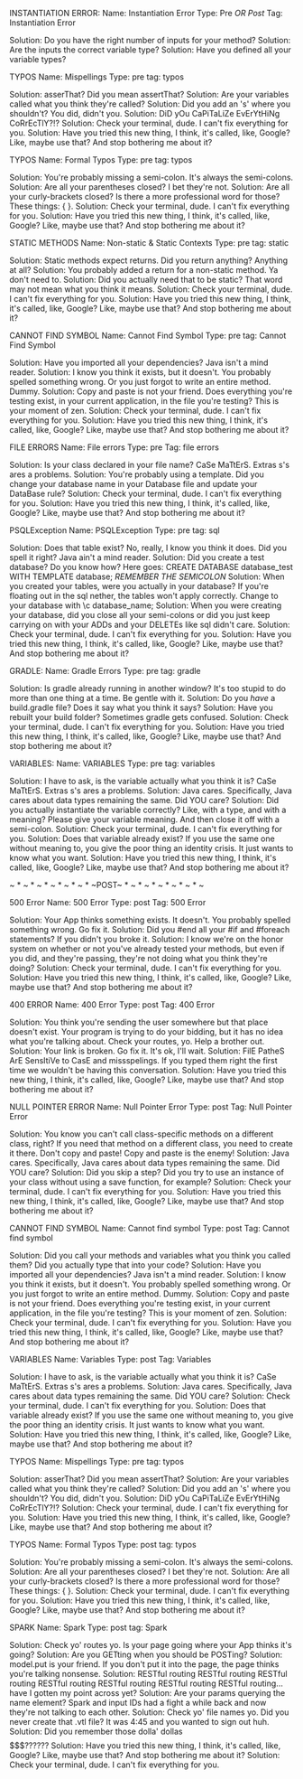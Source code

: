 INSTANTIATION ERROR:
  Name: Instantiation Error
  Type: Pre *OR Post*
  Tag: Instantiation Error

  Solution: Do you have the right number of inputs for your method?
  Solution: Are the inputs the correct variable type?
  Solution: Have you defined all your variable types?

TYPOS
  Name: Mispellings
  Type: pre
  tag: typos

  Solution: asserThat? Did you mean assertThat?
  Solution: Are your variables called what you think they're called?
  Solution: Did you add an 's' where you shouldn't? You did, didn't you.
  Solution: DiD yOu CaPiTaLiZe EvErYtHiNg CoRrEcTlY?!?
  Solution: Check your terminal, dude. I can't fix everything for you.
  Solution: Have you tried this new thing, I think, it's called, like, Google? Like, maybe use that? And stop bothering me about it?

TYPOS
  Name: Formal Typos
  Type: pre
  tag: typos

  Solution: You're probably missing a semi-colon. It's always the semi-colons.
  Solution: Are all your parentheses closed? I bet they're not.
  Solution: Are all your curly-brackets closed? Is there a more professional word for those? These things: { }.
  Solution: Check your terminal, dude. I can't fix everything for you.
  Solution: Have you tried this new thing, I think, it's called, like, Google? Like, maybe use that? And stop bothering me about it?

STATIC METHODS
  Name: Non-static & Static Contexts
  Type: pre
  tag: static

  Solution: Static methods expect returns. Did you return anything? Anything at all?
  Solution: You probably added a return for a non-static method. Ya don't need to.
  Solution: Did you actually need that to be static? That word may not mean what you think it means.
  Solution: Check your terminal, dude. I can't fix everything for you.
  Solution: Have you tried this new thing, I think, it's called, like, Google? Like, maybe use that? And stop bothering me about it?

CANNOT FIND SYMBOL
  Name: Cannot Find Symbol
  Type: pre
  tag: Cannot Find Symbol

  Solution: Have you imported all your dependencies? Java isn't a mind reader.
  Solution: I know you think it exists, but it doesn't. You probably spelled something wrong. Or you just forgot to write an entire method. Dummy.
  Solution: Copy and paste is not your friend. Does everything you're testing exist, in your current application, in the file you're testing? This is your moment of zen.
  Solution: Check your terminal, dude. I can't fix everything for you.
  Solution: Have you tried this new thing, I think, it's called, like, Google? Like, maybe use that? And stop bothering me about it?

FILE ERRORS
  Name: File errors
  Type: pre
  Tag: file errors

  Solution: Is your class declared in your file name? CaSe MaTtErS. Extras s's ares a problems.
  Solution: You're probably using a template. Did you change your database name in your Database file and update your DataBase rule?
  Solution: Check your terminal, dude. I can't fix everything for you.
  Solution: Have you tried this new thing, I think, it's called, like, Google? Like, maybe use that? And stop bothering me about it?

PSQLException
  Name: PSQLException
  Type: pre
  tag: sql

  Solution: Does that table exist? No, really, I know you think it does. Did you spell it right? Java ain't a mind reader.
  Solution: Did you create a test database? Do you know how? Here goes:
  CREATE DATABASE database_test WITH TEMPLATE database; *REMEMBER THE SEMICOLON*
  Solution: When you created your tables, were you actually in your database? If you're floating out in the sql nether, the tables won't apply correctly. Change to your database with \c database_name;
  Solution: When you were creating your database, did you close all your semi-colons or did you just keep carrying on with your ADDs and your DELETEs like sql didn't care.
  Solution: Check your terminal, dude. I can't fix everything for you.
  Solution: Have you tried this new thing, I think, it's called, like, Google? Like, maybe use that? And stop bothering me about it?

GRADLE:
  Name: Gradle Errors
  Type: pre
  tag: gradle

  Solution: Is gradle already running in another window? It's too stupid to do more than one thing at a time. Be gentle with it.
  Solution: Do you *have* a build.gradle file? Does it say what you think it says?
  Solution: Have you rebuilt your build folder? Sometimes gradle gets confused.
  Solution: Check your terminal, dude. I can't fix everything for you.
  Solution: Have you tried this new thing, I think, it's called, like, Google? Like, maybe use that? And stop bothering me about it?


VARIABLES:
  Name: VARIABLES
  Type: pre
  tag: variables

  Solution: I have to ask, is the variable actually what you think it is? CaSe MaTtErS. Extras s's ares a problems.
  Solution: Java cares. Specifically, Java cares about data types remaining the same. Did YOU care?
  Solution: Did you actually instantiate the variable correctly? Like, with a type, and with a meaning? Please give your variable meaning. And then close it off with a semi-colon.
  Solution: Check your terminal, dude. I can't fix everything for you.
  Solution: Does that variable already exist? If you use the same one without meaning to, you give the poor thing an identity crisis. It just wants to know what you want.
  Solution: Have you tried this new thing, I think, it's called, like, Google? Like, maybe use that? And stop bothering me about it?


~ * ~ * ~ * ~ * ~ * ~ * ~POST~ * ~ * ~ * ~ * ~ * ~ * ~

500 Error
  Name: 500 Error
  Type: post
  Tag: 500 Error

Solution: Your App thinks something exists. It doesn't. You probably spelled something wrong. Go fix it.
Solution: Did you #end all your #if and #foreach statements? If you didn't you broke it.
Solution: I know we're on the honor system on whether or not you've already tested your methods, but even if you did, and they're passing, they're not doing what you think they're doing?
Solution: Check your terminal, dude. I can't fix everything for you.
Solution: Have you tried this new thing, I think, it's called, like, Google? Like, maybe use that? And stop bothering me about it?

400 ERROR
  Name: 400 Error
  Type: post
  Tag: 400 Error

Solution: You think you're sending the user somewhere but that place doesn't exist. Your program is trying to do your bidding, but it has no idea what you're talking about. Check your routes, yo. Help a brother out.
Solution: Your link is broken. Go fix it. It's ok, I'll wait.
Solution: FilE PatheS ArE SensItiVe to CasE and missspelings. If you typed them right the first time we wouldn't be having this conversation.
Solution: Have you tried this new thing, I think, it's called, like, Google? Like, maybe use that? And stop bothering me about it?

NULL POINTER ERROR
  Name: Null Pointer Error
  Type: post
  Tag: Null Pointer Error


Solution: You know you can't call class-specific methods on a different class, right? If you need that method on a different class, you need to create it there. Don't copy and paste! Copy and paste is the enemy!
Solution: Java cares. Specifically, Java cares about data types remaining the same. Did YOU care?
Solution: Did you skip a step? Did you try to use an instance of your class without using a save function, for example?
Solution: Check your terminal, dude. I can't fix everything for you.
Solution: Have you tried this new thing, I think, it's called, like, Google? Like, maybe use that? And stop bothering me about it?

CANNOT FIND SYMBOL
  Name: Cannot find symbol
  Type: post
  Tag: Cannot find symbol

  Solution: Did you call your methods and variables what you think you called them? Did you actually type that into your code?
  Solution: Have you imported all your dependencies? Java isn't a mind reader.
  Solution: I know you think it exists, but it doesn't. You probably spelled something wrong. Or you just forgot to write an entire method. Dummy.
  Solution: Copy and paste is not your friend. Does everything you're testing exist, in your current application, in the file you're testing? This is your moment of zen.
  Solution: Check your terminal, dude. I can't fix everything for you.
  Solution: Have you tried this new thing, I think, it's called, like, Google? Like, maybe use that? And stop bothering me about it?

VARIABLES
  Name: Variables
  Type: post
  Tag: Variables

  Solution: I have to ask, is the variable actually what you think it is? CaSe MaTtErS. Extras s's ares a problems.
  Solution: Java cares. Specifically, Java cares about data types remaining the same. Did YOU care?
  Solution: Check your terminal, dude. I can't fix everything for you.
  Solution: Does that variable already exist? If you use the same one without meaning to, you give the poor thing an identity crisis. It just wants to know what you want.
  Solution: Have you tried this new thing, I think, it's called, like, Google? Like, maybe use that? And stop bothering me about it?



TYPOS
  Name: Mispellings
  Type: pre
  tag: typos

  Solution: asserThat? Did you mean assertThat?
  Solution: Are your variables called what you think they're called?
  Solution: Did you add an 's' where you shouldn't? You did, didn't you.
  Solution: DiD yOu CaPiTaLiZe EvErYtHiNg CoRrEcTlY?!?
  Solution: Check your terminal, dude. I can't fix everything for you.
  Solution: Have you tried this new thing, I think, it's called, like, Google? Like, maybe use that? And stop bothering me about it?

TYPOS
  Name: Formal Typos
  Type: post
  tag: typos

  Solution: You're probably missing a semi-colon. It's always the semi-colons.
  Solution: Are all your parentheses closed? I bet they're not.
  Solution: Are all your curly-brackets closed? Is there a more professional word for those? These things: { }.
  Solution: Check your terminal, dude. I can't fix everything for you.
  Solution: Have you tried this new thing, I think, it's called, like, Google? Like, maybe use that? And stop bothering me about it?

SPARK
  Name: Spark
  Type: post
  tag: Spark

Solution: Check yo' routes yo. Is your page going where your App thinks it's going?
Solution: Are you GETting when you should be POSTing?
Solution: model.put is your friend. If you don't put it into the page, the page thinks you're talking nonsense.
Solution: RESTful routing RESTful routing RESTful routing RESTful routing RESTful routing RESTful routing RESTful routing... have I gotten my point across yet?
Solution: Are your params querying the name element? Spark and input IDs had a fight a while back and now they're not talking to each other.
Solution: Check yo' file names yo. Did you never create that .vtl file? It was 4:45 and you wanted to sign out huh.
Solution: Did you remember those dolla' dollas $$$$$$$??????
Solution: Have you tried this new thing, I think, it's called, like, Google? Like, maybe use that? And stop bothering me about it?
Solution: Check your terminal, dude. I can't fix everything for you.
